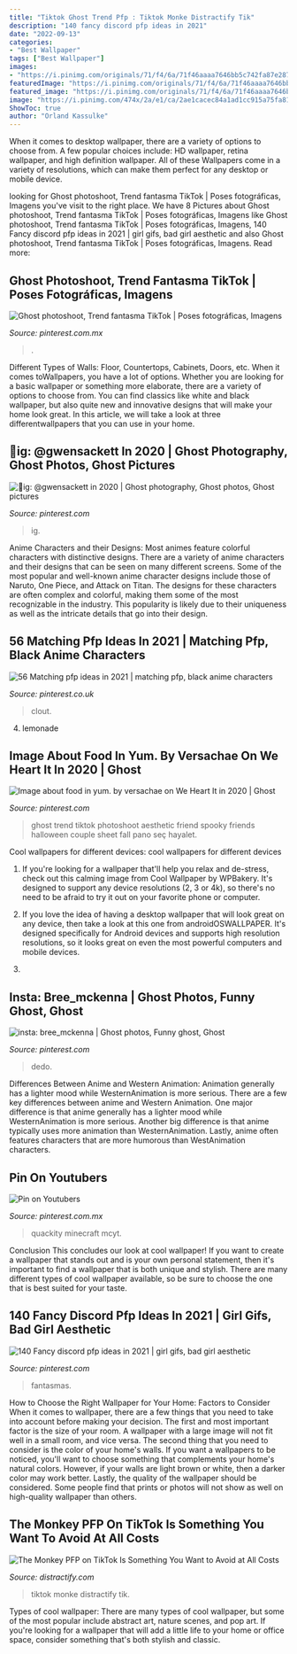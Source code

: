 ```yaml
---
title: "Tiktok Ghost Trend Pfp : Tiktok Monke Distractify Tik"
description: "140 fancy discord pfp ideas in 2021"
date: "2022-09-13"
categories:
- "Best Wallpaper"
tags: ["Best Wallpaper"]
images:
- "https://i.pinimg.com/originals/71/f4/6a/71f46aaaa7646bb5c742fa87e28771a2.jpg"
featuredImage: "https://i.pinimg.com/originals/71/f4/6a/71f46aaaa7646bb5c742fa87e28771a2.jpg"
featured_image: "https://i.pinimg.com/originals/71/f4/6a/71f46aaaa7646bb5c742fa87e28771a2.jpg"
image: "https://i.pinimg.com/474x/2a/e1/ca/2ae1cacec84a1ad1cc915a75fa81e5f4.jpg"
ShowToc: true
author: "Orland Kassulke"
---
```



When it comes to desktop wallpaper, there are a variety of options to choose from. A few popular choices include: HD wallpaper, retina wallpaper, and high definition wallpaper. All of these Wallpapers come in a variety of resolutions, which can make them perfect for any desktop or mobile device. 

	

		
looking for Ghost photoshoot, Trend fantasma TikTok | Poses fotográficas, Imagens you've visit to the right place. We have 8 Pictures about Ghost photoshoot, Trend fantasma TikTok | Poses fotográficas, Imagens like Ghost photoshoot, Trend fantasma TikTok | Poses fotográficas, Imagens, 140 Fancy discord pfp ideas in 2021 | girl gifs, bad girl aesthetic and also Ghost photoshoot, Trend fantasma TikTok | Poses fotográficas, Imagens. Read more:
		
    
## Ghost Photoshoot, Trend Fantasma TikTok | Poses Fotográficas, Imagens

<img loading=lazy src="https://i.pinimg.com/736x/4b/5c/45/4b5c45cc00d1cc898f09d92a5ddda00b.jpg" onerror="this.onerror=null;this.src='https://tse3.mm.bing.net/th?id=OIP.izraQXN1IVY6uuDgzXoO7QHaJ_&amp;pid=15.1';" alt="Ghost photoshoot, Trend fantasma TikTok | Poses fotográficas, Imagens">

_Source: pinterest.com.mx_

>. 

	

Different Types of Walls: Floor, Countertops, Cabinets, Doors, etc.
When it comes toWallpapers, you have a lot of options. Whether you are looking for a basic wallpaper or something more elaborate, there are a variety of options to choose from. You can find classics like white and black wallpaper, but also quite new and innovative designs that will make your home look great. In this article, we will take a look at three differentwallpapers that you can use in your home.

    
## 👻ig: @gwensackett In 2020 | Ghost Photography, Ghost Photos, Ghost Pictures

<img loading=lazy src="https://i.pinimg.com/originals/71/f4/6a/71f46aaaa7646bb5c742fa87e28771a2.jpg" onerror="this.onerror=null;this.src='https://tse3.mm.bing.net/th?id=OIP.0kDVqoE685oASgIrbRn-JgHaJ4&amp;pid=15.1';" alt="👻ig: @gwensackett in 2020 | Ghost photography, Ghost photos, Ghost pictures">

_Source: pinterest.com_

>ig. 

	

Anime Characters and their Designs: Most animes feature colorful characters with distinctive designs.
There are a variety of anime characters and their designs that can be seen on many different screens. Some of the most popular and well-known anime character designs include those of Naruto, One Piece, and Attack on Titan. The designs for these characters are often complex and colorful, making them some of the most recognizable in the industry. This popularity is likely due to their uniqueness as well as the intricate details that go into their design.

    
## 56 Matching Pfp Ideas In 2021 | Matching Pfp, Black Anime Characters

<img loading=lazy src="https://i.pinimg.com/474x/2a/e1/ca/2ae1cacec84a1ad1cc915a75fa81e5f4.jpg" onerror="this.onerror=null;this.src='https://tse4.mm.bing.net/th?id=OIP.JioWAl3V8s0WeB4zoaWJwAAAAA&amp;pid=15.1';" alt="56 Matching pfp ideas in 2021 | matching pfp, black anime characters">

_Source: pinterest.co.uk_

>clout. 

	

4. lemonade 

    
## Image About Food In Yum. By Versachae On We Heart It In 2020 | Ghost

<img loading=lazy src="https://i.pinimg.com/236x/af/13/e9/af13e9002c87873e3bff846554abd4cd.jpg?nii=t" onerror="this.onerror=null;this.src='https://tse3.mm.bing.net/th?id=OIP.HnkBXiqIfJpQgZlx_Ga_jAAAAA&amp;pid=15.1';" alt="Image about food in yum. by versachae on We Heart It in 2020 | Ghost">

_Source: pinterest.com_

>ghost trend tiktok photoshoot aesthetic friend spooky friends halloween couple sheet fall pano seç hayalet. 

	

Cool wallpapers for different devices:
cool wallpapers for different devices 

1. If you're looking for a wallpaper that'll help you relax and de-stress, check out this calming image from Cool Wallpaper by WPBakery. It's designed to support any device resolutions (2, 3 or 4k), so there's no need to be afraid to try it out on your favorite phone or computer.

2. If you love the idea of having a desktop wallpaper that will look great on any device, then take a look at this one from androidOSWALLPAPER. It's designed specifically for Android devices and supports high resolution resolutions, so it looks great on even the most powerful computers and mobile devices.

3.

    
## Insta: Bree_mckenna | Ghost Photos, Funny Ghost, Ghost

<img loading=lazy src="https://i.pinimg.com/236x/b7/1c/44/b71c449cafa557bcebd29af12908b748.jpg?nii=t" onerror="this.onerror=null;this.src='https://tse3.mm.bing.net/th?id=OIP.XGrk7sYcT9UP6DvSd00AjwAAAA&amp;pid=15.1';" alt="insta: bree_mckenna | Ghost photos, Funny ghost, Ghost">

_Source: pinterest.com_

>dedo. 

	

Differences Between Anime and Western Animation: Animation generally has a lighter mood while WesternAnimation is more serious.
There are a few key differences between anime and Western Animation. One major difference is that anime generally has a lighter mood while WesternAnimation is more serious. Another big difference is that anime typically uses more animation than WesternAnimation. Lastly, anime often features characters that are more humorous than WestAnimation characters.

    
## Pin On Youtubers

<img loading=lazy src="https://i.pinimg.com/736x/5a/fb/a7/5afba723f2883bb11a6ed4a4144c8b0a.jpg" onerror="this.onerror=null;this.src='https://tse3.mm.bing.net/th?id=OIP.4kgQtCk89w95E2DtayEKmgHaHZ&amp;pid=15.1';" alt="Pin on Youtubers">

_Source: pinterest.com.mx_

>quackity minecraft mcyt. 

	

Conclusion
This concludes our look at cool wallpaper! If you want to create a wallpaper that stands out and is your own personal statement, then it's important to find a wallpaper that is both unique and stylish. There are many different types of cool wallpaper available, so be sure to choose the one that is best suited for your taste.

    
## 140 Fancy Discord Pfp Ideas In 2021 | Girl Gifs, Bad Girl Aesthetic

<img loading=lazy src="https://i.pinimg.com/474x/3b/ed/91/3bed918f8ef3443139349519362b97eb.jpg" onerror="this.onerror=null;this.src='https://tse1.mm.bing.net/th?id=OIP.NgdQtxeNdlpuJ8A5ycIkpgAAAA&amp;pid=15.1';" alt="140 Fancy discord pfp ideas in 2021 | girl gifs, bad girl aesthetic">

_Source: pinterest.com_

>fantasmas. 

	

How to Choose the Right Wallpaper for Your Home: Factors to Consider
When it comes to wallpaper, there are a few things that you need to take into account before making your decision. The first and most important factor is the size of your room. A wallpaper with a large image will not fit well in a small room, and vice versa. 
The second thing that you need to consider is the color of your home's walls. If you want a wallpapers to be noticed, you'll want to choose something that complements your home's natural colors. However, if your walls are light brown or white, then a darker color may work better. 
Lastly, the quality of the wallpaper should be considered. Some people find that prints or photos will not show as well on high-quality wallpaper than others.

    
## The Monkey PFP On TikTok Is Something You Want To Avoid At All Costs

<img loading=lazy src="https://media.distractify.com/brand-img/JC3OTI_vP/2160x1785/monkey-pfp-1597428196891.jpeg" onerror="this.onerror=null;this.src='https://tse1.mm.bing.net/th?id=OIP.6PTIBrsndZTCFaw2ku8jQgHaGH&amp;pid=15.1';" alt="The Monkey PFP on TikTok Is Something You Want to Avoid at All Costs">

_Source: distractify.com_

>tiktok monke distractify tik. 

	

Types of cool wallpaper:
There are many types of cool wallpaper, but some of the most popular include abstract art, nature scenes, and pop art. If you're looking for a wallpaper that will add a little life to your home or office space, consider something that's both stylish and classic.


